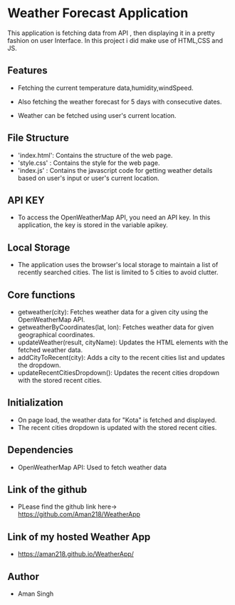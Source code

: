 # Weather Forecast Application

This application is fetching data from API , then displaying it in a pretty fashion on user Interface. In this project i did make use of HTML,CSS and JS.

## Features

- Fetching the current temperature data,humidity,windSpeed.

- Also fetching the weather forecast for 5 days with consecutive dates.

- Weather can be fetched using user's current location.

## File Structure

- 'index.html': Contains the structure of the web page.
- 'style.css' : Contains the style for the web page.
- 'index.js' : Contains the javascript code for getting weather details based on user's input or user's current location.


## API KEY
- To access the OpenWeatherMap API, you need an API key. In this application, the key is stored in the variable apikey.
 
## Local Storage

- The application uses the browser's local storage to maintain a list of recently searched cities. The list is limited to 5 cities to avoid clutter.

## Core functions
- getweather(city): Fetches weather data for a given city using the OpenWeatherMap API.
- getweatherByCoordinates(lat, lon): Fetches weather data for given geographical coordinates.
- updateWeather(result, cityName): Updates the HTML elements with the fetched weather data.
- addCityToRecent(city): Adds a city to the recent cities list and updates the dropdown.
- updateRecentCitiesDropdown(): Updates the recent cities dropdown with the stored recent cities.

## Initialization

- On page load, the weather data for "Kota" is fetched and displayed.
- The recent cities dropdown is updated with the stored recent cities.

## Dependencies
- OpenWeatherMap API: Used to fetch weather data


## Link of the github

- PLease find the github link here-> https://github.com/Aman218/WeatherApp

## Link of my hosted Weather App

 - https://aman218.github.io/WeatherApp/

## Author

- Aman Singh